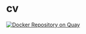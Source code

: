 # cv

[![Docker Repository on Quay](https://quay.io/repository/vdzundza/cv/status "Docker Repository on Quay")](https://quay.io/repository/vdzundza/cv)
